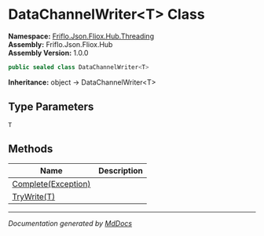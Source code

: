 ﻿<!--  
  <auto-generated>   
    The contents of this file were generated by a tool.  
    Changes to this file may be list if the file is regenerated  
  </auto-generated>   
-->

# DataChannelWriter\<T\> Class

**Namespace:** [Friflo.Json.Fliox.Hub.Threading](../index.md)  
**Assembly:** Friflo.Json.Fliox.Hub  
**Assembly Version:** 1.0.0

```csharp
public sealed class DataChannelWriter<T>
```

**Inheritance:** object → DataChannelWriter\<T\>

## Type Parameters

`T`

## Methods

| Name                                       | Description |
| ------------------------------------------ | ----------- |
| [Complete(Exception)](methods/Complete.md) |             |
| [TryWrite(T)](methods/TryWrite.md)         |             |

___

*Documentation generated by [MdDocs](https://github.com/ap0llo/mddocs)*
